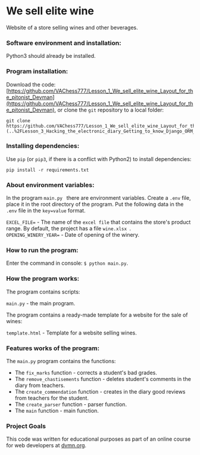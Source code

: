# We sell elite wine

Website of a store selling wines and other beverages.

### Software environment and installation:

Python3 should already be installed.

### Program installation:

Download the code: [https://github.com/VAChess777/Lesson_1_We_sell_elite_wine_Layout_for_the_pitonist_Devman](https://github.com/VAChess777/Lesson_1_We_sell_elite_wine_Layout_for_the_pitonist_Devman), or clone the `git` repository to a local folder:
```
git clone https://github.com/VAChess777/Lesson_1_We_sell_elite_wine_Layout_for_the_pitonist_Devman[requirements.txt](..%2FLesson_3_Hacking_the_electronic_diary_Getting_to_know_Django_ORM_Devman%2Frequirements.txt)
```

### Installing dependencies:
 
Use `pip` (or `pip3`, if there is a conflict with Python2) to install dependencies:
```bach
pip install -r requirements.txt
```

### About environment variables:

In the program `main.py ` there are environment variables.
Create a `.env` file, place it in the root directory of the program. Put the following data in the `.env` file in the `key=value` format.
                                                               
`EXCEL_FILE=` - The name of the `excel file` that contains the store's product range. By default, the project has a file `wine.xlsx `.             
`OPENING_WINERY_YEAR=` - Date of opening of the winery.              

### How to run the program:

Enter the command in console: `$ python main.py`. 


### How the program works:

The program contains scripts:

```main.py``` - the main program.  
        
The program contains a ready-made template for a website for the sale of wines:

`template.html` - Template for a website selling wines.

### Features works of the program:

The `main.py` program contains the functions:

* The `fix_marks` function - corrects a student's bad grades.
* The `remove_chastisements` function - deletes student's comments in the diary from teachers.
* The `create_commendation` function - creates in the diary good reviews from teachers for the student.
* The `create_parser` function - parser function.
* The `main` function - main function.

### Project Goals

This code was written for educational purposes as part of an online course for web developers at [dvmn.org](https://dvmn.org/).